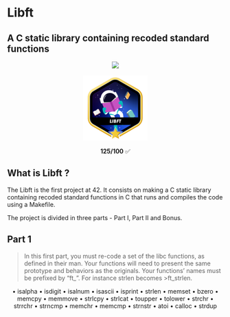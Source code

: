 # Libft
##
## A C static library containing recoded standard functions

<p align="center"><a href="https://www.42sp.org.br/" target="_blank"><img src="https://img.shields.io/static/v1?label=&message=SP&color=000&style=for-the-badge&logo=42""></a></p>
<p align="center"><img src="https://github.com/MarcosFlavioGS/Libft/blob/master/libftm.png">
<p align="center"> <strong>125/100</strong> ✅ 

## What is Libft ?

The Libft is the first project at 42. It consists on making a C static library containing recoded standard functions in C that runs and compiles the code using a Makefile.

The project is divided in three parts - Part I, Part II and Bonus.

## Part 1
  
>In this first part, you must re-code a set of the libc functions, as defined in their man.
>Your functions will need to present the same prototype and behaviors as the originals. Your functions’ names must be prefixed by “ft_”. For instance strlen becomes >ft_strlen.
  
<p align="center">• isalpha • isdigit • isalnum • isascii • isprint • strlen • memset • bzero • memcpy • memmove • strlcpy • strlcat • toupper • tolower • strchr • strrchr • strncmp • memchr • memcmp • strnstr • atoi • calloc • strdup</p>
